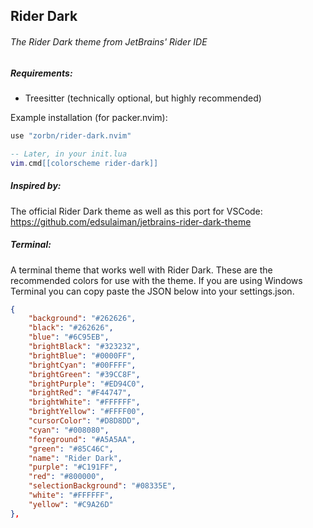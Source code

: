 ## Rider Dark
###### The Rider Dark theme from JetBrains' Rider IDE

##### Requirements:
- Treesitter (technically optional, but highly recommended)

Example installation (for packer.nvim):
```lua
use "zorbn/rider-dark.nvim"

-- Later, in your init.lua
vim.cmd[[colorscheme rider-dark]]
```

##### Inspired by:
The official Rider Dark theme as well as this port for VSCode: https://github.com/edsulaiman/jetbrains-rider-dark-theme

##### Terminal:
A terminal theme that works well with Rider Dark.
These are the recommended colors for use with the theme.
If you are using Windows Terminal you can copy paste the JSON below into your settings.json.

```json
{
    "background": "#262626",
    "black": "#262626",
    "blue": "#6C95EB",
    "brightBlack": "#323232",
    "brightBlue": "#0000FF",
    "brightCyan": "#00FFFF",
    "brightGreen": "#39CC8F",
    "brightPurple": "#ED94C0",
    "brightRed": "#F44747",
    "brightWhite": "#FFFFFF",
    "brightYellow": "#FFFF00",
    "cursorColor": "#D8D8DD",
    "cyan": "#008080",
    "foreground": "#A5A5AA",
    "green": "#85C46C",
    "name": "Rider Dark",
    "purple": "#C191FF",
    "red": "#800000",
    "selectionBackground": "#08335E",
    "white": "#FFFFFF",
    "yellow": "#C9A26D"
},
```
